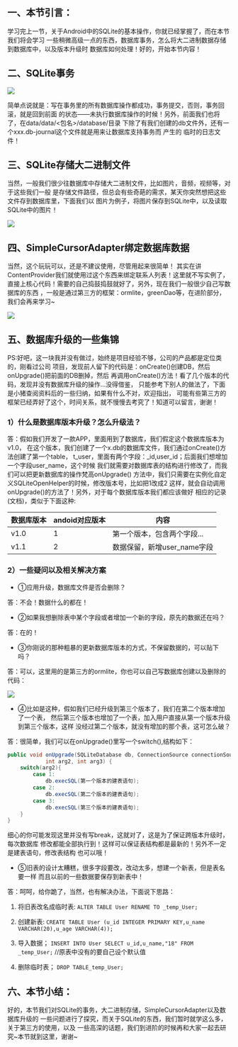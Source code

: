 ## 一、本节引言：
学习完上一节，关于Android中的SQLite的基本操作，你就已经掌握了，而在本节我们将会学习 一些稍微高级一点的东西，数据库事务，怎么将大二进制数据存储到数据库中，以及版本升级时 数据库如何处理！好的，开始本节内容！


## 二、SQLite事务

![](../img/store-38.jpg)

简单点说就是：写在事务里的所有数据库操作都成功，事务提交，否则，事务回滚，就是回到前面 的状态——未执行数据库操作的时候！另外，前面我们也将了，在data/data/<包名>/database/目录 下除了有我们创建的db文件外，还有一个xxx.db-journal这个文件就是用来让数据库支持事务而 产生的 临时的日志文件！


## 三、SQLite存储大二进制文件
当然，一般我们很少往数据库中存储大二进制文件，比如图片，音频，视频等，对于这些我们一般 是存储文件路径，但总会有些奇葩的需求，某天你突然想把这些文件存到数据库里，下面我们以 图片为例子，将图片保存到SQLite中，以及读取SQLite中的图片！

![](../img/store-39.jpg)


## 四、SimpleCursorAdapter绑定数据库数据
当然，这个玩玩可以，还是不建议使用，尽管用起来很简单！ 其实在讲ContentProvider我们就使用过这个东西来绑定联系人列表！这里就不写实例了， 直接上核心代码！需要的自己捣鼓捣鼓就好了，另外，现在我们一般很少自己写数据库的东西 ，一般是通过第三方的框架：ormlite，greenDao等，在进阶部分，我们会再来学习~

![](../img/store-40.jpg)


## 五、数据库升级的一些集锦
PS:好吧，这一块我并没有做过，始终是项目经验不够，公司的产品都是定位类的，刚看过公司 项目，发现前人留下的代码是：onCreate()创建DB，然后onUpgrade()把前面的DB删掉，然后 再调用onCreate()方法！看了几个版本的代码，发现并没有数据库升级的操作...没得借鉴， 只能参考下别人的做法了，下面是小猪查阅资料后的一些归纳，如果有什么不对，欢迎指出， 可能有些第三方的框架已经弄好了这个，时间关系，就不慢慢去考究了！知道可以留言，谢谢！


### 1）什么是数据库版本升级？怎么升级法？
答：假如我们开发了一款APP，里面用到了数据库，我们假定这个数据库版本为v1.0， 在这个版本，我们创建了一个x.db的数据库文件，我们通过onCreate()方法创建了第一个table， t_user，里面有两个字段：_id,user_id；后面我们想增加一个字段user_name，这个时候 我们就需要对数据库表的结构进行修改了，而我们可以把更新数据库的操作梵高onUpgrade() 方法中，我们只需要在实例化自定义SQLiteOpenHelper的时候，修改版本号，比如把1改成2 这样，就会自动调用onUpgrade()的方法了！另外，对于每个数据库版本我们都应该做好 相应的记录(文档)，类似于下面这种:

|数据库版本    |andoid对应版本	|内容                                                    |
|---------|-------------|------------------------|
|v1.0	  |1	        |第一个版本，包含两个字段...   |
|v1.1	  |2	        |数据保留，新增user_name字段    |


### 2）一些疑问以及相关解决方案
- ①应用升级，数据库文件是否会删除？

答：不会！数据什么的都在！

- ②如果我想删除表中某个字段或者增加一个新的字段，原先的数据还在吗？

答：在的！

- ③你刚说的那种粗暴的更新数据库版本的方式，不保留数据的，可以贴下吗？

答：可以，这里用的是第三方的ormlite，你也可以自己写数据库创建以及删除的代码： 

![](../img/store-41.jpg)

- ④比如是这种，假如我们已经升级到第三个版本了，我们在第二个版本增加了一个表， 然后第三个版本也增加了一个表，加入用户直接从第一个版本升级到第三个版本，这样 没经过第二个版本，就没有增加的那个表，这可怎么破？

答：很简单，我们可以在onUpgrade()里写一个switch(),结构如下：
```java
public void onUpgrade(SQLiteDatabase db, ConnectionSource connectionSource,
            int arg2, int arg3) {
    switch(arg2){
        case 1:
            db.execSQL(第一个版本的建表语句);
        case 2:
            db.execSQL(第二个版本的建表语句);
        case 3:
            db.execSQL(第三个版本的建表语句); 
    }
}
```

    
细心的你可能发现这里并没有写break，这就对了，这是为了保证跨版本升级时，每次数据库 修改都能全部执行到！这样可以保证表结构都是最新的！另外不一定是建表语句，修改表结构 也可以哦！

- ⑤旧表的设计太糟糕，很多字段要改，改动太多，想建一个新表，但是表名要一样 而且以前的一些数据要保存到新表中！

答：呵呵，给你跪了，当然，也有解决办法，下面说下思路：

1. 将旧表改名成临时表: `ALTER TABLE User RENAME TO _temp_User;`

2. 创建新表: `CREATE TABLE User (u_id INTEGER PRIMARY KEY,u_name VARCHAR(20),u_age VARCHAR(4));`

3. 导入数据； `INSERT INTO User SELECT u_id,u_name,"18" FROM _temp_User;` //原表中没有的要自己设个默认值

4. 删除临时表； `DROP TABLE_temp_User;`


## 六、本节小结：
好的，本节我们对SQLite的事务，大二进制存储，SimpleCursorAdapter以及数据库升级的 一些问题进行了探究，而关于SQLite的东西，我们暂时就学这么多，关于第三方的使用，以及 一些高深的话题，我们到进阶的时候再和大家一起去研究~本节就到这里，谢谢~